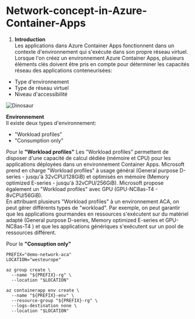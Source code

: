 # Network-concept-in-Azure-Container-Apps
1. __Introduction__ </br>
Les applications dans Azure Container Apps fonctionnent dans un contexte d'environnement qui s'exécute dans son propre réseau virtuel. Lorsque l'on créez un environnement Azure Container Apps, plusieurs éléments clés doivent être pris en compte pour déterminer les capacités réseau des applications conteneurisées:
- Type d'environnement
- Type de réseau virtuel
- Niveau d'accessibilité

<img src="https://learn.microsoft.com/en-us/azure/container-apps/media/environments/azure-container-apps-environments.png" alt="Dinosaur" />

__Environnement__<br>
Il existe deux types d'environnement:
- "Workload profiles"
- "Consumption only"

Pour le __"Workload profiles"__
Les "Workload profiles" permettent de disposer d'une capacité de calcul dédiée (mémoire et CPU) pour les applications déployées dans un environnement Container Apps. Microsoft prend en charge "Workload profiles" à usage général (General purpose D-series - jusqu'à 32vCPU/128GiB) et optimisés en mémoire (Memory optimized E-series - jusqu'à 32vCPU/256GiB). Microsoft propose également un "Workload profiles" avec GPU (GPU-NC8as-T4 - 8vCPU/56GiB).<br>
En attribuant plusieurs "Workload profiles" à un environnement ACA, on peut gérer différents types de "workload". Par exemple, on peut garantir que les applications gourmandes en ressources s'exécutent sur du matériel adapté (General purpose D-series, Memory optimized E-series et GPU-NC8as-T4 ) et que les applications génériques s'exécutent sur un pool de ressources différent.


Pour le __"Consuption only"__



```
PREFIX="demo-network-aca"
LOCATION="westeurope"

az group create \
  --name "${PREFIX}-rg" \
  --location "$LOCATION"

az containerapp env create \
  --name "${PREFIX}-env" \
  --resource-group "${PREFIX}-rg" \
  --logs-destination none \
  --location "$LOCATION"

```






